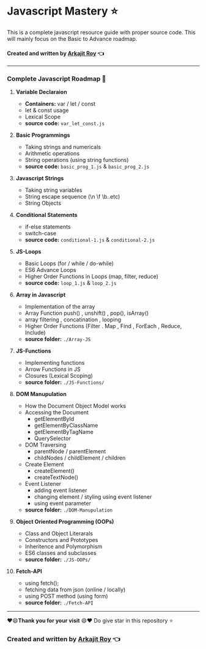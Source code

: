 # Javascript Mastery :star:

This is a complete javascript resource guide with proper source code. This will mainly focus on the Basic to Advance roadmap.
#### Created and written by [Arkajit Roy](https://github.com/arkajitroy) :point_left:

***

### Complete Javascript Roadmap :dart:

1. **Variable Declaraion**
    - **Containers:** var / let / const
    - let & const usage
    - Lexical Scope
    - **source code:** ```var_let_const.js```

2. **Basic Programmings**
    - Taking strings and numericals
    - Arithmetic operations
    - String operations (using string functions)
    - **source code:** ```basic_prog_1.js``` &  ```basic_prog_2.js```


3. **Javascript Strings**
    - Taking string variables
    - String escape sequence (\n \f \b..etc)
    - String Objects

4. **Conditional Statements**
    - if-else statements
    - switch-case
    - **source code:** ```conditional-1.js``` &  ```conditional-2.js```

5. **JS-Loops**
    - Basic Loops (for / while / do-while)
    - ES6 Advance Loops
    - Higher Order Functions in Loops
    (map, filter, reduce)
    - **source code:** ```loop_1.js``` &  ```loop_2.js```

6. **Array in Javascript**
    - Implementation of the array
    - Array Function 
    push() , unshift() , pop(), isArray()
    - array filtering , concatination , looping
    - Higher Order Functions
    (Filter . Map , Find , ForEach , Reduce, Include)
    - **source folder:** ```./Array-JS```

7. **JS-Functions**
    - Implementing functions
    - Arrow Functions in JS
    - Closures (Lexical Scoping)
    - **source folder:** ```./JS-Functions/```

8. **DOM Manupulation**
    - How the Document Object Model works
    - Accessing the Document
        - getElementById
        - getElementByClassName
        - getElementByTagName
        - QuerySelector
    - DOM Traversing
        - parentNode / parentElement 
        - childNodes / childElement / children
    - Create Element 
        - createElement()
        - createTextNode()
    - Event Listener
        - adding event listener
        - changing element / styling using event listener
        -  using event parameter
    - **source folder:** ```./DOM-Manupulation```

9. **Object Oriented Programming (OOPs)**
    - Class and Object Literarals
    - Constructors and Prototypes
    - Inheritence and Polymorphism
    - ES6 classes and subclasses
    - **source folder:** ```./JS-OOPs/```

10. **Fetch-API**
    - using fetch();
    - fetching data from json (online / locally)
    - using POST method (using form)
    - **source folder:** ```./Fetch-API```

***
:heart::smile:**Thank you for your visit** :smile::heart:
Do give star in this repository :star:

### Created and written by [Arkajit Roy](https://github.com/arkajitroy) :point_left:

